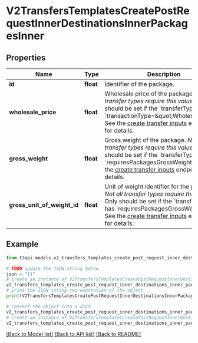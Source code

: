 # V2TransfersTemplatesCreatePostRequestInnerDestinationsInnerPackagesInner


## Properties

Name | Type | Description | Notes
------------ | ------------- | ------------- | -------------
**id** | **float** | Identifier of the package. | 
**wholesale_price** | **float** | Wholesale price of the package. *Not all transfer types require this value.*  Only should be set if the &#x60;transferType&#x60; has &#x60;transactionType&#x3D;\&quot;Wholesale\&quot;&#x60;.  See the [create transfer inputs](#/Create%20Transfer/get_v2_packages_create_transfer_inputs) endpoints for details.  | [optional] 
**gross_weight** | **float** | Gross weight of the package. *Not all transfer types require this value.* Only should be set if the &#x60;transferType&#x60; has &#x60;requiresPackagesGrossWeight&#x3D;true&#x60;. See the [create transfer inputs](#/Create%20Transfer/get_v2_packages_create_transfer_inputs) endpoints for details. | [optional] 
**gross_unit_of_weight_id** | **float** | Unit of weight identifier for the package. *Not all transfer types require this value.*  Only should be set if the &#x60;transferType&#x60; has &#x60;requiresPackagesGrossWeight&#x3D;true&#x60;.  See the [create transfer inputs](#/Create%20Transfer/get_v2_packages_create_transfer_inputs) endpoints for details.  | [optional] 

## Example

```python
from t3api.models.v2_transfers_templates_create_post_request_inner_destinations_inner_packages_inner import V2TransfersTemplatesCreatePostRequestInnerDestinationsInnerPackagesInner

# TODO update the JSON string below
json = "{}"
# create an instance of V2TransfersTemplatesCreatePostRequestInnerDestinationsInnerPackagesInner from a JSON string
v2_transfers_templates_create_post_request_inner_destinations_inner_packages_inner_instance = V2TransfersTemplatesCreatePostRequestInnerDestinationsInnerPackagesInner.from_json(json)
# print the JSON string representation of the object
print(V2TransfersTemplatesCreatePostRequestInnerDestinationsInnerPackagesInner.to_json())

# convert the object into a dict
v2_transfers_templates_create_post_request_inner_destinations_inner_packages_inner_dict = v2_transfers_templates_create_post_request_inner_destinations_inner_packages_inner_instance.to_dict()
# create an instance of V2TransfersTemplatesCreatePostRequestInnerDestinationsInnerPackagesInner from a dict
v2_transfers_templates_create_post_request_inner_destinations_inner_packages_inner_from_dict = V2TransfersTemplatesCreatePostRequestInnerDestinationsInnerPackagesInner.from_dict(v2_transfers_templates_create_post_request_inner_destinations_inner_packages_inner_dict)
```
[[Back to Model list]](../README.md#documentation-for-models) [[Back to API list]](../README.md#documentation-for-api-endpoints) [[Back to README]](../README.md)


